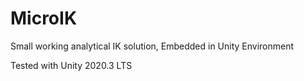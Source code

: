 # MicroIK
Small working analytical IK solution, Embedded in Unity Environment

Tested with Unity 2020.3 LTS
